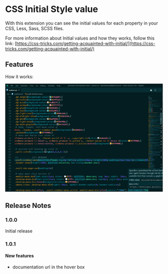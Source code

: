 # CSS Initial Style value

With this extension you can see the initial values for each property in your CSS, Less, Sass, SCSS files.

For more information about Initial values and how they works, follow this link: [https://css-tricks.com/getting-acquainted-with-initial/](https://css-tricks.com/getting-acquainted-with-initial/)

## Features

How it works:

![feature X](cssinitialvalue.gif)

## Release Notes

### 1.0.0

Initial release

### 1.0.1

#### New features

- documentation url in the hover box
